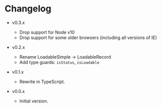 
# Changelog

- v0.3.x
  - Drop support for Node v10
  - Drop support for some older browsers (including all versions of IE)

- v0.2.x
  - Rename LoadableSimple -> LoadableRecord
  - Add type guards: `isStatus`, `isLoadable`

- v0.1.x
  - Rewrite in TypeScript.

- v0.0.x
  - Initial version.

